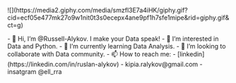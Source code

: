 <p>![](https://media2.giphy.com/media/smzfl3E7a4iHK/giphy.gif?cid=ecf05e477mk27o9w1nit0t3s0ecepx4ane9pf1h7sfe1mipe&rid=giphy.gif&ct=g)</p>
- 👋 Hi, I’m @Russell-Alykov. I make your Data speak!
- 👀 I’m interested in Data and Python.
- 🌱 I’m currently learning Data Analysis.
- 💞️ I’m looking to collaborate with Data community.
- 📫 How to reach me:  
- [linkedin](https://linkedin.com/in/ruslan-alykov)
- kipia.ralykov@gmail.com
- insatgram @ell_rra

<!---
Russell-Alykov/Russell-Alykov is a ✨ special ✨ repository because its `README.md` (this file) appears on your GitHub profile.
You can click the Preview link to take a look at your changes.
--->
